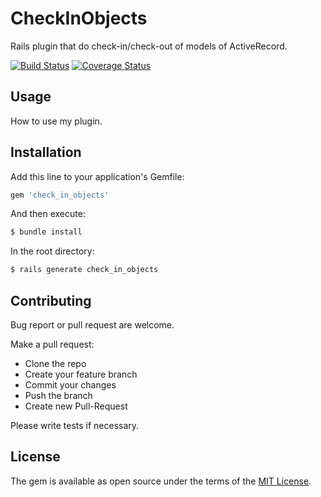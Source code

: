 # CheckInObjects

Rails plugin that do check-in/check-out of models of ActiveRecord.

[![Build Status](https://travis-ci.org/armando1339/check_in_objects.svg?branch=master)](https://travis-ci.org/armando1339/check_in_objects) [![Coverage Status](https://coveralls.io/repos/github/armando1339/check_in_objects/badge.svg?branch=master)](https://coveralls.io/github/armando1339/check_in_objects?branch=master)

## Usage

How to use my plugin.

## Installation

Add this line to your application's Gemfile:

```ruby
gem 'check_in_objects'
```

And then execute:

```bash
$ bundle install
```

In the root directory:

```bash
$ rails generate check_in_objects
```

## Contributing

Bug report or pull request are welcome.

Make a pull request:

- Clone the repo
- Create your feature branch
- Commit your changes
- Push the branch
- Create new Pull-Request

Please write tests if necessary.

## License

The gem is available as open source under the terms of the [MIT License](https://opensource.org/licenses/MIT).

